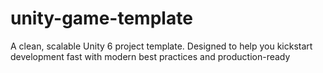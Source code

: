 # unity-game-template
A clean, scalable Unity 6 project template. Designed to help you kickstart development fast with modern best practices and production-ready
